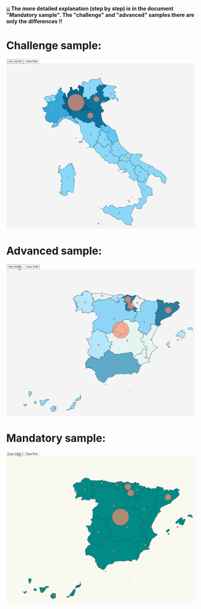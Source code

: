 #### ¡¡ The more detailed explanation (step by step) is in the document "Mandatory sample". The "challenge" and "advanced" samples there are only the differences !!

# Challenge sample:
![](https://github.com/MartinBM4/d3js-TypeScripts/blob/master/modulo-visualizacion-challenge/challenge.gif)

# Advanced sample:
![](https://github.com/MartinBM4/d3js-TypeScripts/blob/master/modulo-visualizacion-advanced/advanced.gif)

# Mandatory sample:
![](https://github.com/MartinBM4/d3js-TypeScripts/blob/master/modulo-visualizacion-mandatory/mandatory.gif)



